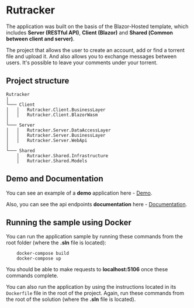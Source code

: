 # Rutracker

The application was built on the basis of the Blazor-Hosted template, which includes **Server (RESTful API)**, **Client (Blazor)** and **Shared (Сommon between client and server)**.

The project that allows the user to create an account, add or find a torrent file and upload it. And also allows you to exchange messages between users. It's possible to leave your comments under your torrent.


## Project structure

```
Rutracker
│
└─── Client
│   │   Rutracker.Client.BusinessLayer
│   │   Rutracker.Client.BlazorWasm
│   
└─── Server
│   │   Rutracker.Server.DataAccessLayer
│   │   Rutracker.Server.BusinessLayer
│   │   Rutracker.Server.WebApi
│
└─── Shared
    │   Rutracker.Shared.Infrastructure
    │   Rutracker.Shared.Models
```


## Demo and Documentation

You can see an example of a **demo** application here - [Demo](https://rutracker.azurewebsites.net).

Also, you can see the api endpoints **documentation** here - [Documentation](https://osipukr.github.io/Rutracker-Blazor).


## Running the sample using Docker

You can run the application sample by running these commands from the root folder (where the **.sln** file is located):

```
    docker-compose build
    docker-compose up
```

You should be able to make requests to **localhost:5106** once these commands complete.

You can also run the application by using the instructions located in its `Dockerfile` file in the root of the project. Again, run these commands from the root of the solution (where the **.sln** file is located).
